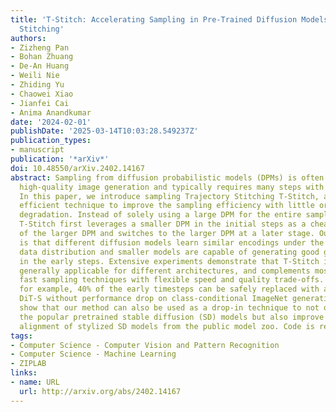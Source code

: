 ```yaml
---
title: 'T-Stitch: Accelerating Sampling in Pre-Trained Diffusion Models with Trajectory
  Stitching'
authors:
- Zizheng Pan
- Bohan Zhuang
- De-An Huang
- Weili Nie
- Zhiding Yu
- Chaowei Xiao
- Jianfei Cai
- Anima Anandkumar
date: '2024-02-01'
publishDate: '2025-03-14T10:03:28.549237Z'
publication_types:
- manuscript
publication: '*arXiv*'
doi: 10.48550/arXiv.2402.14167
abstract: Sampling from diffusion probabilistic models (DPMs) is often expensive for
  high-quality image generation and typically requires many steps with a large model.
  In this paper, we introduce sampling Trajectory Stitching T-Stitch, a simple yet
  efficient technique to improve the sampling efficiency with little or no generation
  degradation. Instead of solely using a large DPM for the entire sampling trajectory,
  T-Stitch first leverages a smaller DPM in the initial steps as a cheap drop-in replacement
  of the larger DPM and switches to the larger DPM at a later stage. Our key insight
  is that different diffusion models learn similar encodings under the same training
  data distribution and smaller models are capable of generating good global structures
  in the early steps. Extensive experiments demonstrate that T-Stitch is training-free,
  generally applicable for different architectures, and complements most existing
  fast sampling techniques with flexible speed and quality trade-offs. On DiT-XL,
  for example, 40% of the early timesteps can be safely replaced with a 10x faster
  DiT-S without performance drop on class-conditional ImageNet generation. We further
  show that our method can also be used as a drop-in technique to not only accelerate
  the popular pretrained stable diffusion (SD) models but also improve the prompt
  alignment of stylized SD models from the public model zoo. Code is released at https://github.com/NVlabs/T-Stitch
tags:
- Computer Science - Computer Vision and Pattern Recognition
- Computer Science - Machine Learning
- ZIPLAB
links:
- name: URL
  url: http://arxiv.org/abs/2402.14167
---
```

